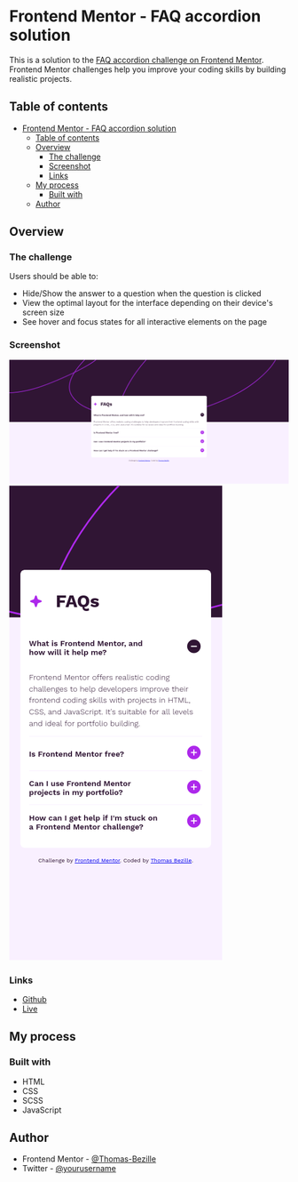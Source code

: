 # Frontend Mentor - FAQ accordion solution

This is a solution to the [FAQ accordion challenge on Frontend Mentor](https://www.frontendmentor.io/challenges/faq-accordion-wyfFdeBwBz). Frontend Mentor challenges help you improve your coding skills by building realistic projects.

## Table of contents

- [Frontend Mentor - FAQ accordion solution](#frontend-mentor---faq-accordion-solution)
  - [Table of contents](#table-of-contents)
  - [Overview](#overview)
    - [The challenge](#the-challenge)
    - [Screenshot](#screenshot)
    - [Links](#links)
  - [My process](#my-process)
    - [Built with](#built-with)
  - [Author](#author)

## Overview

### The challenge

Users should be able to:

- Hide/Show the answer to a question when the question is clicked
- View the optimal layout for the interface depending on their device's screen size
- See hover and focus states for all interactive elements on the page

### Screenshot

![](./assets/images/result/capture_desktop.png)
![](./assets/images/result/Capture_mobile.png)

### Links

- [Github](https://github.com/Thomas-Bezille/FrontEnd-Mentor_FAQ-accordion)
- [Live](https://your-live-site-url.com)

## My process

### Built with

- HTML
- CSS
- SCSS
- JavaScript

## Author

- Frontend Mentor - [@Thomas-Bezille](https://www.frontendmentor.io/profile/Thomas-Bezille)
- Twitter - [@yourusername](https://twitter.com/ThomasBzie)
